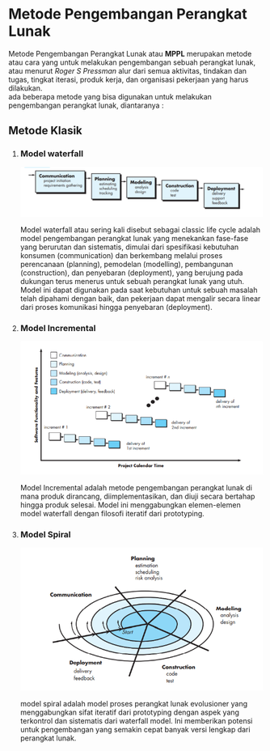 # Metode Pengembangan Perangkat Lunak 

Metode Pengembangan Perangkat Lunak atau **MPPL** merupakan metode atau cara yang untuk melakukan pengembangan sebuah perangkat lunak, atau menurut _Roger S Pressman_ alur dari semua aktivitas, tindakan dan tugas, tingkat iterasi, produk kerja, dan organisasi pekerjaan yang harus dilakukan. <br> 
ada beberapa metode yang bisa digunakan untuk melakukan pengembangan perangkat lunak, diantaranya :

## Metode Klasik

1. ### Model waterfall
    
    ![waterfall](img/waterfall-2.png)

    Model waterfall atau sering kali disebut sebagai classic life cycle adalah model pengembangan perangkat lunak yang menekankan fase-fase yang berurutan dan sistematis, dimulai dari spesifikasi kebutuhan konsumen (communication) dan berkembang melalui proses perencanaan (planning), pemodelan (modelling), pembangunan (construction), dan penyebaran (deployment), yang berujung pada dukungan terus menerus untuk sebuah perangkat lunak yang utuh. <br>
    Model ini dapat digunakan pada saat kebutuhan untuk sebuah masalah telah dipahami dengan baik, dan pekerjaan dapat mengalir secara linear dari proses komunikasi hingga penyebaran (deployment).

2. ### Model Incremental

    ![waterfall](img/incremental.png)

    Model Incremental adalah metode pengembangan perangkat lunak di mana produk dirancang, diimplementasikan, dan diuji secara bertahap hingga produk selesai. Model ini menggabungkan elemen-elemen model waterfall dengan filosofi iteratif dari prototyping.


3. ### Model Spiral

    ![waterfall](img/spiral.png)

    model spiral adalah model proses perangkat lunak evolusioner yang menggabungkan sifat iteratif dari prototyping dengan aspek yang terkontrol dan sistematis dari waterfall
    model. Ini memberikan potensi untuk pengembangan yang semakin cepat banyak versi lengkap dari perangkat lunak.

